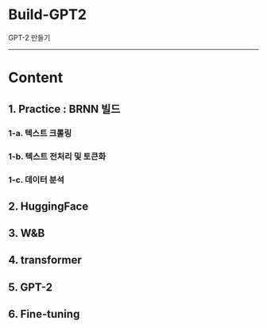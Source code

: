 # Build-GPT2
GPT-2 만들기

---

# Content

## 1. Practice : BRNN 빌드

### 1-a. 텍스트 크롤링

### 1-b. 텍스트 전처리 및 토큰화

### 1-c. 데이터 분석



## 2. HuggingFace

## 3. W&B

## 4. transformer

## 5. GPT-2

## 6. Fine-tuning
